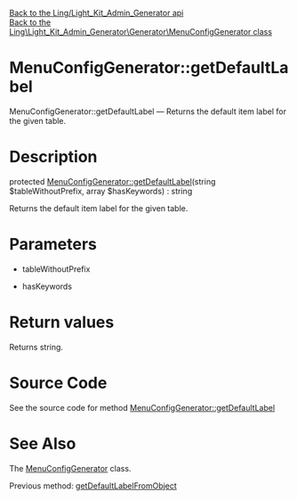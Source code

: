 [Back to the Ling/Light_Kit_Admin_Generator api](https://github.com/lingtalfi/Light_Kit_Admin_Generator/blob/master/doc/api/Ling/Light_Kit_Admin_Generator.md)<br>
[Back to the Ling\Light_Kit_Admin_Generator\Generator\MenuConfigGenerator class](https://github.com/lingtalfi/Light_Kit_Admin_Generator/blob/master/doc/api/Ling/Light_Kit_Admin_Generator/Generator/MenuConfigGenerator.md)


MenuConfigGenerator::getDefaultLabel
================



MenuConfigGenerator::getDefaultLabel — Returns the default item label for the given table.




Description
================


protected [MenuConfigGenerator::getDefaultLabel](https://github.com/lingtalfi/Light_Kit_Admin_Generator/blob/master/doc/api/Ling/Light_Kit_Admin_Generator/Generator/MenuConfigGenerator/getDefaultLabel.md)(string $tableWithoutPrefix, array $hasKeywords) : string




Returns the default item label for the given table.




Parameters
================


- tableWithoutPrefix

    

- hasKeywords

    


Return values
================

Returns string.








Source Code
===========
See the source code for method [MenuConfigGenerator::getDefaultLabel](https://github.com/lingtalfi/Light_Kit_Admin_Generator/blob/master/Generator/MenuConfigGenerator.php#L234-L247)


See Also
================

The [MenuConfigGenerator](https://github.com/lingtalfi/Light_Kit_Admin_Generator/blob/master/doc/api/Ling/Light_Kit_Admin_Generator/Generator/MenuConfigGenerator.md) class.

Previous method: [getDefaultLabelFromObject](https://github.com/lingtalfi/Light_Kit_Admin_Generator/blob/master/doc/api/Ling/Light_Kit_Admin_Generator/Generator/MenuConfigGenerator/getDefaultLabelFromObject.md)<br>

